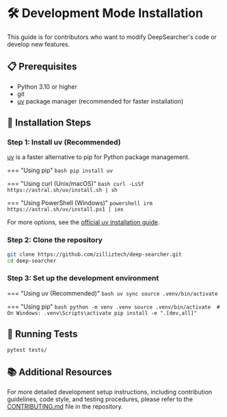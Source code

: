 # 🛠️ Development Mode Installation

This guide is for contributors who want to modify DeepSearcher's code or develop new features.

## 📋 Prerequisites

- Python 3.10 or higher
- git
- [uv](https://github.com/astral-sh/uv) package manager (recommended for faster installation)

## 🔄 Installation Steps

### Step 1: Install uv (Recommended)

[uv](https://github.com/astral-sh/uv) is a faster alternative to pip for Python package management.

=== "Using pip"
    ```bash
    pip install uv
    ```

=== "Using curl (Unix/macOS)"
    ```bash
    curl -LsSf https://astral.sh/uv/install.sh | sh
    ```

=== "Using PowerShell (Windows)"
    ```powershell
    irm https://astral.sh/uv/install.ps1 | iex
    ```

For more options, see the [official uv installation guide](https://docs.astral.sh/uv/getting-started/installation/).

### Step 2: Clone the repository

```bash
git clone https://github.com/zilliztech/deep-searcher.git
cd deep-searcher
```

### Step 3: Set up the development environment

=== "Using uv (Recommended)"
    ```bash
    uv sync
    source .venv/bin/activate
    ```

=== "Using pip"
    ```bash
    python -m venv .venv
    source .venv/bin/activate  # On Windows: .venv\Scripts\activate
    pip install -e ".[dev,all]"
    ```

## 🧪 Running Tests

```bash
pytest tests/
```

## 📚 Additional Resources

For more detailed development setup instructions, including contribution guidelines, code style, and testing procedures, please refer to the [CONTRIBUTING.md](https://github.com/zilliztech/deep-searcher/blob/main/CONTRIBUTING.md) file in the repository. 